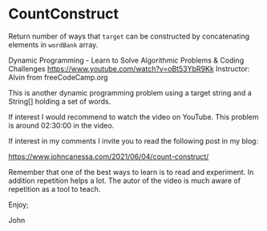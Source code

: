 # CountConstruct
Return number of ways that `target` can be constructed by concatenating elements in `wordBank` array.

Dynamic Programming - Learn to Solve Algorithmic Problems & Coding Challenges
https://www.youtube.com/watch?v=oBt53YbR9Kk
Instructor:  Alvin from freeCodeCamp.org

This is another dynamic programming problem using a target string and a String[] 
holding a set of words.

If interest I would recommend to watch the video on YouTube.
This problem is around 02:30:00 in the video.

If interest in my comments I invite you to read the following post in my blog:

https://www.johncanessa.com/2021/06/04/count-construct/

Remember that one of the best ways to learn is to read and experiment.
In addition repetition helps a lot.
The autor of the video is much aware of repetition as a tool to teach.

Enjoy;

John
